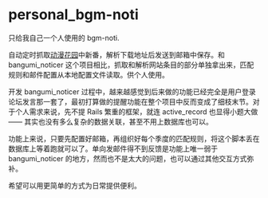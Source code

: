 # personal_bgm-noti

只给我自己一个人使用的 bgm-noti.

自动定时抓取[动漫花园](https://share.dmhy.org)中新番，解析下载地址后发送到邮箱中保存。和 bangumi_noticer 这个项目相比，抓取和解析网站条目的部分单独拿出来，匹配规则和邮件配置从本地配置文件读取。供个人使用。

开发 bangumi_noticer 过程中，越来越感觉到后来做的功能已经完全是用户登录论坛发言那一套了，最初打算做的提醒功能在整个项目中反而变成了细枝末节。对于个人需求来说，先不提 Rails 繁重的框架，就连 active_record 也显得小题大做 —— 其实也没有多么复杂的数据关联，甚至不用上数据库也可以。

功能上来说，只要先配置好邮箱，再组织好每个季度的匹配规则，将这个脚本丢在数据库上等着跑就可以了。单向发邮件得不到反馈是功能上唯一弱于 bangumi_noticer 的地方，然而也不是太大的问题，也可以通过其他交互方式弥补。

希望可以用更简单的方式为日常提供便利。
